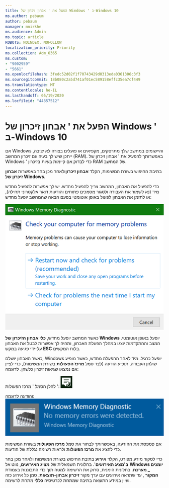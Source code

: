 ```yaml
---
title: הפעל את ' אבחון זיכרון של Windows ' ב-Windows 10
ms.author: pebaum
author: pebaum
manager: mnirkhe
ms.audience: Admin
ms.topic: article
ROBOTS: NOINDEX, NOFOLLOW
localization_priority: Priority
ms.collection: Adm_O365
ms.custom:
- "9002959"
- "5661"
ms.openlocfilehash: 3fedc52d02f1f70743429d0313eda0361306c3f3
ms.sourcegitcommit: 18b080c2a5d741af01ec589158effc35ea7cf449
ms.translationtype: MT
ms.contentlocale: he-IL
ms.lasthandoff: 05/19/2020
ms.locfileid: "44357512"
---
```

# <a name="run-windows-memory-diagnostics-in-windows-10"></a>הפעל את ' אבחון זיכרון של Windows ' ב-Windows 10

אם Windows והיישומים במחשב שלך מתרסקים, מקפיאים או פועלים בצורה לא יציבה, ייתכן שיש לך בעיה עם זיכרון המחשב (RAM). באפשרותך להפעיל את ' אבחון זיכרון של Windows ' כדי לבדוק אם קיימות בעיות בזיכרון RAM של המחשב.

בתיבת החיפוש בשורת המשימות, הקלד **אבחון זיכרון**ולאחר מכן בחר באפשרות **אבחון זיכרון של Windows**. 

כדי להפעיל את האבחון, המחשב צריך להפעיל מחדש. יש לך אפשרות להפעיל מחדש מיד (נא לשמור את העבודה ולסגור מסמכים פתוחים והודעות דואר אלקטרוני תחילה), או לתזמן את האבחון לפעול באופן אוטומטי בפעם הבאה שהמחשב יופעל מחדש:

![אבחון זיכרון של Windows](media/windows-memory-diagnostic.png)

כאשר המחשב יופעל מחדש, **כלי אבחון הזיכרון של Windows** יופעל באופן אוטומטי. המצב וההתקדמות יוצגו במהלך הפעלת האבחון, ותהיה לך אפשרות לבטל את האבחון על-ידי פגיעה במקש **ESC** בלוח המקשים.

כאשר האבחון יושלם, Windows יופעל כרגיל.
מיד לאחר ההפעלה מחדש, כאשר מופיע שולחן העבודה, תופיע הודעה (לצד סמל **מרכז הפעולות** בשורת המשימות), כדי לציין אם נמצאו שגיאות זיכרון כלשהן. לדוגמה:

להלן הסמל ' מרכז הפעולות ': ![סמל מרכז הפעולות](media/action-center-icon.png) 

והודעה לדוגמה: ![אין שגיאות זיכרון](media/no-memory-errors.png)

אם פספסת את ההודעה, באפשרותך לבחור את סמל **מרכז הפעולות** בשורת המשימות כדי להציג את **מרכז הפעולות** ולראות רשימה נגללת של הודעות.

כדי לסקור מידע מפורט, הקלד **אירוע** בתיבת החיפוש בשורת המשימות ולאחר מכן בחר **ב'מציג האירועים**'. בחלונית השמאלית של **מציג האירועים**, נווט אל **Windows יומנים _ מערכת**. בחלונית הימנית, סרוק את הרשימה למטה תוך כדי התבוננות בעמודת **המקור** , עד שתראה אירועים עם ערך מקור **זיכרון אבחון-תוצאות**. סמן כל אירוע כזה ועיין במידע התוצאה בתיבה שמתחת לכרטיסיה **כללי** מתחת לרשימה.
